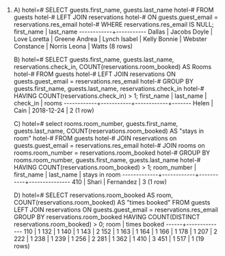 1.  A)  hotel=# SELECT guests.first_name, guests.last_name
        hotel-# FROM guests
        hotel-# LEFT JOIN reservations
        hotel-#   ON guests.guest_email = reservations.res_email
        hotel-# WHERE reservations.res_email IS NULL;
         first_name | last_name
        ------------+-----------
         Dallas     | Jacobs
         Doyle      | Love
         Loretta    | Greene
         Andrea     | Lynch
         Isabel     | Kelly
         Bonnie     | Webster
         Constance  | Norris
         Leona      | Watts
        (8 rows)


    B)  hotel=# SELECT guests.first_name, guests.last_name, reservations.check_in, COUNT(reservations.room_booked) AS Rooms
        hotel-# FROM guests
        hotel-# LEFT JOIN reservations ON guests.guest_email = reservations.res_email
        hotel-# GROUP BY guests.first_name, guests.last_name, reservations.check_in
        hotel-# HAVING COUNT(reservations.check_in) > 1;
         first_name | last_name |  check_in  | rooms
        ------------+-----------+------------+-------
         Helen      | Cain      | 2018-12-24 |     2
        (1 row)


    C)  hotel=# select rooms.room_number, guests.first_name, guests.last_name, COUNT(reservations.room_booked) AS "stays in room"
        hotel-# FROM guests
        hotel-# JOIN reservations on guests.guest_email = reservations.res_email
        hotel-# JOIN rooms on rooms.room_number = reservations.room_booked
        hotel-# GROUP BY rooms.room_number, guests.first_name, guests.last_name
        hotel-# HAVING COUNT(reservations.room_booked) > 1;
         room_number | first_name | last_name | stays in room
        -------------+------------+-----------+---------------
                 410 | Shari      | Fernandez |             3
        (1 row)


    D)  hotel=# SELECT reservations.room_booked AS room, COUNT(reservations.room_booked) AS "times booked"
        FROM guests
        LEFT JOIN reservations ON guests.guest_email = reservations.res_email
        GROUP BY reservations.room_booked
        HAVING COUNT(DISTINCT reservations.room_booked) > 0;
         room | times booked
        ------+--------------
          110 |            1
          132 |            1
          140 |            1
          143 |            2
          152 |            1
          163 |            1
          164 |            1
          166 |            1
          178 |            1
          207 |            2
          222 |            1
          238 |            1
          239 |            1
          256 |            2
          281 |            1
          362 |            1
          410 |            3
          451 |            1
          517 |            1
        (19 rows)
